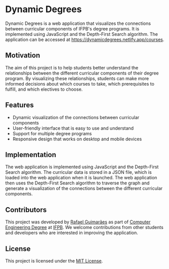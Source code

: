 # Dynamic Degrees
Dynamic Degrees is a web application that visualizes the connections between curricular components of IFPB's degree programs. It is implemented using JavaScript and the Depth-First Search algorithm. The application can be accessed at https://dynamicdegrees.netlify.app/courses.

## Motivation
The aim of this project is to help students better understand the relationships between the different curricular components of their degree program. By visualizing these relationships, students can make more informed decisions about which courses to take, which prerequisites to fulfill, and which electives to choose.

## Features
- Dynamic visualization of the connections between curricular components
- User-friendly interface that is easy to use and understand
- Support for multiple degree programs
- Responsive design that works on desktop and mobile devices

## Implementation
The web application is implemented using JavaScript and the Depth-First Search algorithm. The curricular data is stored in a JSON file, which is loaded into the web application when it is launched. The web application then uses the Depth-First Search algorithm to traverse the graph and generate a visualization of the connections between the different curricular components.

## Contributors
This project was developed by [Rafael Guimarães](https://github.com/rafaelfigueredog) as part of [Computer Engineering Degree](https://estudante.ifpb.edu.br/cursos/28/) at [IFPB](https://www.ifpb.edu.br/en). We welcome contributions from other students and developers who are interested in improving the application.

## License
This project is licensed under the [MIT License](https://mit-license.org/). 




